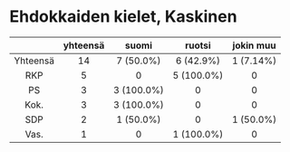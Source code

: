 # Ehdokkaiden kielet, Kaskinen

| |yhteensä|suomi|ruotsi|jokin muu|
|:---:|:---:|:---:|:---:|:---:|
|Yhteensä|14|7 (50.0%)|6 (42.9%)|1 (7.14%)|
|RKP|5|0|5 (100.0%)|0|
|PS|3|3 (100.0%)|0|0|
|Kok.|3|3 (100.0%)|0|0|
|SDP|2|1 (50.0%)|0|1 (50.0%)|
|Vas.|1|0|1 (100.0%)|0|

